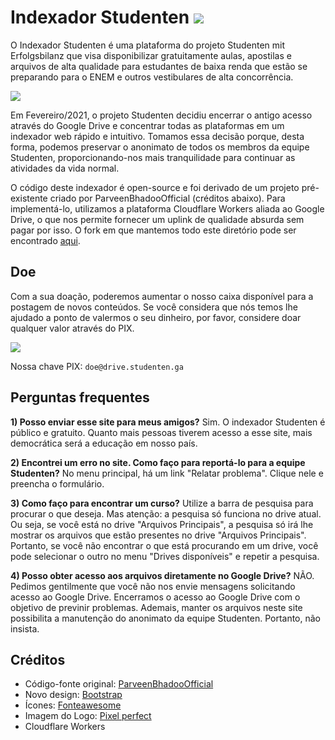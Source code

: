 # Indexador Studenten [![](https://data.jsdelivr.com/v1/package/gh/projetostudenten/Google-Drive-Index/badge)](https://www.jsdelivr.com/package/gh/projetostudenten/Google-Drive-Index)

O Indexador Studenten é uma plataforma do projeto Studenten mit Erfolgsbilanz que visa disponibilizar gratuitamente aulas, apostilas e arquivos de alta qualidade para estudantes de baixa renda que estão se preparando para o ENEM e outros vestibulares de alta concorrência. 

![](https://github.com/projetostudenten/Google-Drive-Index/blob/master/images/logo-preta.png?raw=true)

Em Fevereiro/2021, o projeto Studenten decidiu encerrar o antigo acesso através do Google Drive e concentrar todas as plataformas em um indexador web rápido e intuitivo. Tomamos essa decisão porque, desta forma, podemos preservar o anonimato de todos os membros da equipe Studenten, proporcionando-nos mais tranquilidade para continuar as atividades da vida normal.

O código deste indexador é open-source e foi derivado de um projeto pré-existente criado por ParveenBhadooOfficial (créditos abaixo). Para implementá-lo, utilizamos a plataforma Cloudflare Workers aliada ao Google Drive, o que nos permite fornecer um uplink de qualidade absurda sem pagar por isso. O fork em que mantemos todo este diretório pode ser encontrado [aqui](https://github.com/projetostudenten/Google-Drive-Index).

## Doe

Com a sua doação, poderemos aumentar o nosso caixa disponível para a postagem de novos conteúdos. Se você considera que nós temos lhe ajudado a ponto de valermos o seu dinheiro, por favor, considere doar qualquer valor através do PIX.

![](https://github.com/projetostudenten/Google-Drive-Index/blob/master/images/logo_pix.png?raw=true)

Nossa chave PIX: ```doe@drive.studenten.ga```

## Perguntas frequentes

**1) Posso enviar esse site para meus amigos?** Sim. O indexador Studenten é público e gratuito. Quanto mais pessoas tiverem acesso a esse site, mais democrática será a educação em nosso país.

**2) Encontrei um erro no site. Como faço para reportá-lo para a equipe Studenten?** No menu principal, há um link "Relatar problema". Clique nele e preencha o formulário.

**3) Como faço para encontrar um curso?** Utilize a barra de pesquisa para procurar o que deseja. Mas atenção: a pesquisa só funciona no drive atual. Ou seja, se você está no drive "Arquivos Principais", a pesquisa só irá lhe mostrar os arquivos que estão presentes no drive "Arquivos Principais". Portanto, se você não encontrar o que está procurando em um drive, você pode selecionar o outro no menu "Drives disponíveis" e repetir a pesquisa.

**4) Posso obter acesso aos arquivos diretamente no Google Drive?** NÃO. Pedimos gentilmente que você não nos envie mensagens solicitando acesso ao Google Drive. Encerramos o acesso ao Google Drive com o objetivo de previnir problemas. Ademais, manter os arquivos neste site possibilita a manutenção do anonimato da equipe Studenten. Portanto, não insista.

## Créditos

* Código-fonte original: [ParveenBhadooOfficial](https://github.com/ParveenBhadooOfficial/Google-Drive-Index)
* Novo design: [Bootstrap](https://getbootstrap.com)
* Ícones: [Fonteawesome](https://fontawesome.com/)
* Imagem do Logo: [Pixel perfect](https://www.flaticon.com/authors/pixel-perfect)
* Cloudflare Workers

